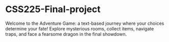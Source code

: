 # CSS225-Final-project
Welcome to the Adventure Game: a text-based journey where your choices determine your fate! Explore mysterious rooms, collect items, navigate traps, and face a fearsome dragon in the final showdown. 
